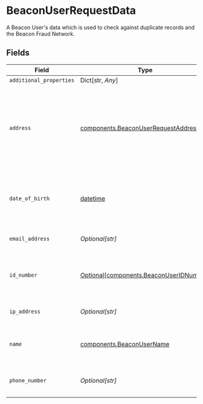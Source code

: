 # BeaconUserRequestData

A Beacon User's data which is used to check against duplicate records and the Beacon Fraud Network.


## Fields

| Field                                                                                                                                                                                                       | Type                                                                                                                                                                                                        | Required                                                                                                                                                                                                    | Description                                                                                                                                                                                                 | Example                                                                                                                                                                                                     |
| ----------------------------------------------------------------------------------------------------------------------------------------------------------------------------------------------------------- | ----------------------------------------------------------------------------------------------------------------------------------------------------------------------------------------------------------- | ----------------------------------------------------------------------------------------------------------------------------------------------------------------------------------------------------------- | ----------------------------------------------------------------------------------------------------------------------------------------------------------------------------------------------------------- | ----------------------------------------------------------------------------------------------------------------------------------------------------------------------------------------------------------- |
| `additional_properties`                                                                                                                                                                                     | Dict[str, *Any*]                                                                                                                                                                                            | :heavy_minus_sign:                                                                                                                                                                                          | N/A                                                                                                                                                                                                         |                                                                                                                                                                                                             |
| `address`                                                                                                                                                                                                   | [components.BeaconUserRequestAddress](../../models/components/beaconuserrequestaddress.md)                                                                                                                  | :heavy_check_mark:                                                                                                                                                                                          | Home address for the associated user. For more context on this field, see [Input Validation by Country](https://plaid.com/docs/identity-verification/hybrid-input-validation/#input-validation-by-country). |                                                                                                                                                                                                             |
| `date_of_birth`                                                                                                                                                                                             | [datetime](https://docs.python.org/3/library/datetime.html#datetime-objects)                                                                                                                                | :heavy_check_mark:                                                                                                                                                                                          | A date in the format YYYY-MM-DD (RFC 3339 Section 5.6).                                                                                                                                                     | 1990-05-29                                                                                                                                                                                                  |
| `email_address`                                                                                                                                                                                             | *Optional[str]*                                                                                                                                                                                             | :heavy_minus_sign:                                                                                                                                                                                          | A valid email address.                                                                                                                                                                                      | user@example.com                                                                                                                                                                                            |
| `id_number`                                                                                                                                                                                                 | [Optional[components.BeaconUserIDNumber]](../../models/components/beaconuseridnumber.md)                                                                                                                    | :heavy_minus_sign:                                                                                                                                                                                          | The ID number associated with a Beacon User.                                                                                                                                                                |                                                                                                                                                                                                             |
| `ip_address`                                                                                                                                                                                                | *Optional[str]*                                                                                                                                                                                             | :heavy_minus_sign:                                                                                                                                                                                          | An IPv4 or IPV6 address.                                                                                                                                                                                    | 192.0.2.42                                                                                                                                                                                                  |
| `name`                                                                                                                                                                                                      | [components.BeaconUserName](../../models/components/beaconusername.md)                                                                                                                                      | :heavy_check_mark:                                                                                                                                                                                          | The full name for a given Beacon User.                                                                                                                                                                      |                                                                                                                                                                                                             |
| `phone_number`                                                                                                                                                                                              | *Optional[str]*                                                                                                                                                                                             | :heavy_minus_sign:                                                                                                                                                                                          | A phone number in E.164 format.                                                                                                                                                                             | +19876543212                                                                                                                                                                                                |